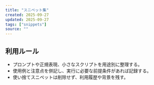 ```yaml
---
title: "スニペット集"
created: 2025-09-27
updated: 2025-09-27
tags: ["snippets"]
source: ""
---
```


## 利用ルール

- プロンプトや正規表現、小さなスクリプトを用途別に整理する。
- 使用例と注意点を併記し、実行に必要な前提条件があれば記録する。
- 使い捨てスニペットは削除せず、利用履歴や背景を残す。
